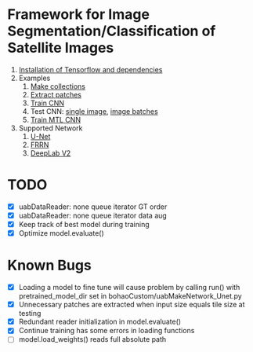 # Framework for Image Segmentation/Classification of Satellite Images
1. [Installation of Tensorflow and dependencies](https://github.com/bohaohuang/aml-docs/blob/master/install_tensorflow.ipynb)
2. Examples
    1. [Make collections](./%5Dexamples/examplescript_SetCollectionAndProcessTiles.ipynb)
    2. [Extract patches](./%5Dexamples/examplescript_extractPatches.py)
    3. [Train CNN](./%5Dexamples/examplescript_train_unet_inria.py)
    4. Test CNN: [single image](./%5Dexamples/examplescript_test_pretrained_model.ipynb), [image batches](./%5Dexamples/examplescript_test_pretrained_model_inria.py)
    5. [Train MTL CNN](%5Dexamples/examplescript_train_unet_inria_road_trilabel.py)
3. Supported Network
    1. [U-Net](bohaoCustom/uabMakeNetwork_UNet_with%20changes.py)
    2. [FRRN](./bohaoCustom/uabMakeNetwork_FRRN.py)
    3. [DeepLab V2](./bohaoCustom/uabMakeNetwork_DeepLabV2.py)

# TODO
- [X] uabDataReader: none queue iterator GT order
- [X] uabDataReader: none queue iterator data aug
- [X] Keep track of best model during training
- [X] Optimize model.evaluate()

# Known Bugs
- [X] Loading a model to fine tune will cause problem by calling run() with pretrained_model_dir set in bohaoCustom/uabMakeNetwork_Unet.py
- [X] Unnecessary patches are extracted when input size equals tile size at testing
- [X] Redundant reader initialization in model.evaluate()
- [X] Continue training has some errors in loading functions
- [ ] model.load_weights() reads full absolute path